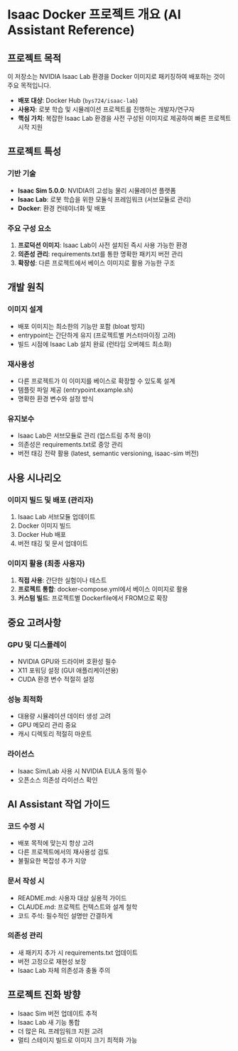 # Isaac Docker 프로젝트 개요 (AI Assistant Reference)

## 프로젝트 목적
이 저장소는 NVIDIA Isaac Lab 환경을 Docker 이미지로 패키징하여 배포하는 것이 주요 목적입니다.
- **배포 대상**: Docker Hub (`bys724/isaac-lab`)
- **사용자**: 로봇 학습 및 시뮬레이션 프로젝트를 진행하는 개발자/연구자
- **핵심 가치**: 복잡한 Isaac Lab 환경을 사전 구성된 이미지로 제공하여 빠른 프로젝트 시작 지원

## 프로젝트 특성

### 기반 기술
- **Isaac Sim 5.0.0**: NVIDIA의 고성능 물리 시뮬레이션 플랫폼
- **Isaac Lab**: 로봇 학습을 위한 모듈식 프레임워크 (서브모듈로 관리)
- **Docker**: 환경 컨테이너화 및 배포

### 주요 구성 요소
1. **프로덕션 이미지**: Isaac Lab이 사전 설치된 즉시 사용 가능한 환경
2. **의존성 관리**: requirements.txt를 통한 명확한 패키지 버전 관리
3. **확장성**: 다른 프로젝트에서 베이스 이미지로 활용 가능한 구조

## 개발 원칙

### 이미지 설계
- 배포 이미지는 최소한의 기능만 포함 (bloat 방지)
- entrypoint는 간단하게 유지 (프로젝트별 커스터마이징 고려)
- 빌드 시점에 Isaac Lab 설치 완료 (런타임 오버헤드 최소화)

### 재사용성
- 다른 프로젝트가 이 이미지를 베이스로 확장할 수 있도록 설계
- 템플릿 파일 제공 (entrypoint.example.sh)
- 명확한 환경 변수와 설정 방식

### 유지보수
- Isaac Lab은 서브모듈로 관리 (업스트림 추적 용이)
- 의존성은 requirements.txt로 중앙 관리
- 버전 태깅 전략 활용 (latest, semantic versioning, isaac-sim 버전)

## 사용 시나리오

### 이미지 빌드 및 배포 (관리자)
1. Isaac Lab 서브모듈 업데이트
2. Docker 이미지 빌드
3. Docker Hub 배포
4. 버전 태깅 및 문서 업데이트

### 이미지 활용 (최종 사용자)
1. **직접 사용**: 간단한 실험이나 테스트
2. **프로젝트 통합**: docker-compose.yml에서 베이스 이미지로 활용
3. **커스텀 빌드**: 프로젝트별 Dockerfile에서 FROM으로 확장

## 중요 고려사항

### GPU 및 디스플레이
- NVIDIA GPU와 드라이버 호환성 필수
- X11 포워딩 설정 (GUI 애플리케이션용)
- CUDA 환경 변수 적절히 설정

### 성능 최적화
- 대용량 시뮬레이션 데이터 생성 고려
- GPU 메모리 관리 중요
- 캐시 디렉토리 적절히 마운트

### 라이선스
- Isaac Sim/Lab 사용 시 NVIDIA EULA 동의 필수
- 오픈소스 의존성 라이선스 확인

## AI Assistant 작업 가이드

### 코드 수정 시
- 배포 목적에 맞는지 항상 고려
- 다른 프로젝트에서의 재사용성 검토
- 불필요한 복잡성 추가 지양

### 문서 작성 시
- README.md: 사용자 대상 실용적 가이드
- CLAUDE.md: 프로젝트 컨텍스트와 설계 철학
- 코드 주석: 필수적인 설명만 간결하게

### 의존성 관리
- 새 패키지 추가 시 requirements.txt 업데이트
- 버전 고정으로 재현성 보장
- Isaac Lab 자체 의존성과 충돌 주의

## 프로젝트 진화 방향
- Isaac Sim 버전 업데이트 추적
- Isaac Lab 새 기능 통합
- 더 많은 RL 프레임워크 지원 고려
- 멀티 스테이지 빌드로 이미지 크기 최적화 가능